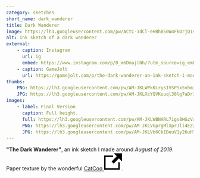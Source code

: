 ```yaml
---
category: sketches
short_name: dark_wanderer
title: Dark Wanderer
image: https://lh3.googleusercontent.com/pw/ACtC-3dCl-eHBh8S0W4FkDrjQ1vIgWfLABoekgs2YavkEgEZapufuRT-92XvFNT5SE6LCAJIsH-zWZRTCC8domIOg4dPKJWSfVe6RbxQyiQYNlGFiZ9OaCY8TNNfmdMP4DBBRnBAAE6G2S_U0p-LfLFfzayL=w1200-h630-no?authuser=0
alt: Ink sketch of a dark wanderer
external:
    - caption: Instagram
      url: ig
      embed: https://www.instagram.com/p/B_m6DmajlNh/?utm_source=ig_embed&amp;utm_campaign=loading
    - caption: GameJolt
      url: https://gamejolt.com/p/the-dark-wanderer-an-ink-sketch-i-made-around-august-of-201-wy77v9jd
thumbs:
    PNG: https://lh3.googleusercontent.com/pw/AM-JKLWPkKLrys1VSPSx5vhm3rFP1lw5FqId3smK1MeZGTVj5sEBi13kF5VZs9SRiVBK4euwspAP_qYMfrWzyMk5sgDvseRV4slKfFBfzHixUEIwhNtP3BM2YjvsHrh-kTn1sOgheIvRhykKedJTOFN7JLd7
    JPG: https://lh3.googleusercontent.com/pw/AM-JKLXcYQVKuuql38lg7aDr1-pqnMbpBaWcHgazhyq-n4h3yoIxApUJ0v0y6N0EvNn8zaS_PHA2d5mZEEUDNb9nQsld-vMK-igTWe7C6Zz68QsV0puLc4zw5DFsTZ9d25GZH-k6GIWjF6VQbOsPcWHjJ8OL
images:
    - label: Final Version
      caption: Full height.
      full: https://lh3.googleusercontent.com/pw/AM-JKLWBNARL7igs8HGzVr3F87OuRCw2dH8NAThJ5_huY5HdgjTBn4repB24ov0UWOHCXpFq05qA4Zp7U6CpviMjQxnD7fhWpjmpaHeSD8Z7RpeNzxJcqZd4hcAgQLWHxSNEDrXi6qB1KmFqHZScTNgk9vbd=w738-h1312
      PNG: https://lh3.googleusercontent.com/pw/AM-JKLVGprgMlXprJli4EZz-TN97RlEyrQB7hp69DXDKQv8rt5b0WyhRdpJtXBqTPU7zk9_nDIC3qjLRyKFY_ZS4Bc0xtUaxuQmNHntNaqkhsTdEdEy5V1B16H0ICklaYTA_jmu4nrIEBx9--MrHic8Ca2hZ
      JPG: https://lh3.googleusercontent.com/pw/AM-JKLVb6CkIBeuV1y26uHTjqJxyTLOVElIGHNMwdxQtJSB6hHFckiUcNy0M9GuzvmNwMzJzgWHtsQNcEAWg0msMTJQX9PSP3cmpWW4cUF4rJ96-4HM8Z6Qd3nyDWweTOBCTG35zqdhfoFXkZj9EuYSkikWY
---
```


**"The Dark Wanderer"**, an ink sketch I made around *August of 2019*.  
Paper texture by the wonderful [CatCoq <img src="/assets/images/icons/external.svg" alt="External Link" class="external-icon">](https://www.instagram.com/catcoq/).
